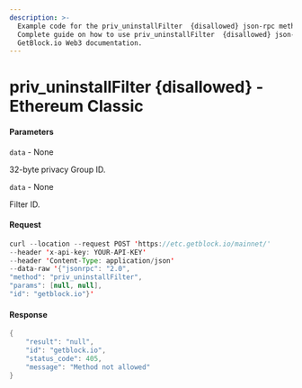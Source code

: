 ```yaml
---
description: >-
  Example code for the priv_uninstallFilter  {disallowed} json-rpc method.
  Сomplete guide on how to use priv_uninstallFilter  {disallowed} json-rpc in
  GetBlock.io Web3 documentation.
---
```


# priv\_uninstallFilter {disallowed} - Ethereum Classic

#### Parameters

`data` - None

32-byte privacy Group ID.

`data` - None

Filter ID.

#### Request

```java
curl --location --request POST 'https://etc.getblock.io/mainnet/' 
--header 'x-api-key: YOUR-API-KEY' 
--header 'Content-Type: application/json' 
--data-raw '{"jsonrpc": "2.0",
"method": "priv_uninstallFilter",
"params": [null, null],
"id": "getblock.io"}'
```

#### Response

```java
{
    "result": "null",
    "id": "getblock.io",
    "status_code": 405,
    "message": "Method not allowed"
}
```
